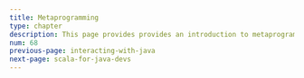 ```yaml
---
title: Metaprogramming
type: chapter
description: This page provides provides an introduction to metaprogramming in Scala 3.
num: 68
previous-page: interacting-with-java
next-page: scala-for-java-devs
---
```


